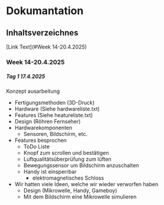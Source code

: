 # Dokumantation

## Inhaltsverzeichnes

[Link Text](#Week 14-20.4.2025)






### Week 14-20.4.2025

##### Tag 1 17.4.2025
Konzept ausarbeitung
- Fertigungsmethoden (3D-Druck)
- Hardware (Siehe hardwareliste.txt)
- Features (Siehe heatureliste.txt)
- Design (Röhren Fernseher)
- Hardwarekomponenten
  - Sensoren, Bildschirm, etc.
- Features besprochen
  - ToDo Liste
  - Knopf zum scrollen und bestätigen
  - Luftqualitätsüberprüfung zum lüften
  - Bewegungssensor um Bildschirm anzuschalten
  - Handy ist einsperrbar
    - elektromagnetisches Schloss
- Wir hatten viele Ideen, welche wir wieder verworfen haben
  - Design (Mikrowelle, Handy, Gameboy)
  - Mit dem Bildschirm eine Mikrowelle simulieren
